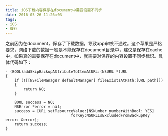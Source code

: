 ```yaml
---
title: iOS下载内容保存在document中需要设置不同步
date: 2016-05-26 11:26:03
tags: 
- iOS
- 缓存
---
```


之前因为在document，保存了下载数据，导致app审核不通过。这个苹果是严格要求，网络下载的数据一般是不能保存在document目录中，建议是保存在cache中，如果真的需要保存在document中，就需要对保存的内容设置不同步标识。具体代码如下：

```
- (BOOL)addSkipBackupAttributeToItemAtURL:(NSURL *)URL
{
    if (![[NSFileManager defaultManager] fileExistsAtPath:[URL path]])
    {
        return NO;
    }
    
    BOOL success = NO;
    NSError *error = nil;
    success = [URL setResourceValue:[NSNumber numberWithBool: YES]
                             forKey:NSURLIsExcludedFromBackupKey error: &error];
    return success;
}
```
